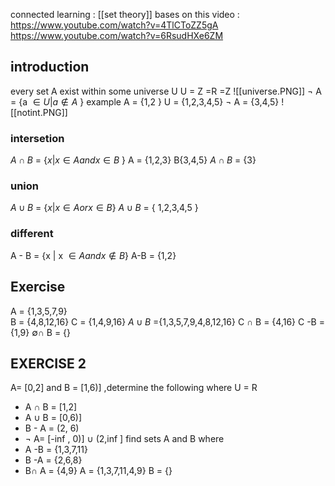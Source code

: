 connected learning : [[set theory]]
bases on this video : https://www.youtube.com/watch?v=4TlCToZZ5gA
https://www.youtube.com/watch?v=6RsudHXe6ZM
## introduction 
every set A exist within some universe U
U = Z =R =Z 
![[universe.PNG]]
$\lnot$ A = {a $\in U | a \notin A$ }
example 
A = {1,2 }
U = {1,2,3,4,5}
$\lnot$ A = {3,4,5}
![[notint.PNG]]
### intersetion 

$A \cap B$ =  {$x | x \in A  and  x \in B$ } 
A = {1,2,3}
B{3,4,5}
$A \cap B$  = {3}
### union 
$A \cup B$ = {$x | x\in A or x \in B$} 
$A \cup B$  = { 1,2,3,4,5 }
### different 
A - B = {x | x $\in A and x\notin B$}
A-B = {1,2}

## Exercise 
A = {1,3,5,7,9}  
B = {4,8,12,16}
C = {1,4,9,16}
$A \cup B$  ={1,3,5,7,9,4,8,12,16}
C $\cap$ B = {4,16}
C -B = {1,9}
$\emptyset  \cap$  B =   {}
## EXERCISE 2 
A= [0,2]  and B = [1,6)] ,determine the following where U = R 
- A $\cap$ B  = [1,2]
- A $\cup$ B = [0,6)]
- B - A = (2, 6) 
- $\lnot$ A=  [-inf , 0)]  $\cup$ (2,inf ]
find sets A and B where 
-  A -B = {1,3,7,11}
- B -A = {2,6,8}
- B$\cap$ A  = {4,9}
A = {1,3,7,11,4,9}
B = {}